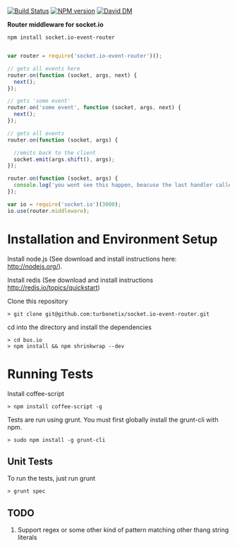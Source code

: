 [![Build Status](https://travis-ci.org/turbonetix/socket.io-event-router.svg?branch=master)](https://travis-ci.org/turbonetix/socket.io-event-router)
[![NPM version](https://badge.fury.io/js/socket.io-event-router.svg)](http://badge.fury.io/js/socket.io-event-router)
[![David DM](https://david-dm.org/turbonetix/socket.io-event-router.png)](https://david-dm.org/turbonetix/socket.io-event-router.png)

**Router middleware for socket.io**

`npm install socket.io-event-router`

```javascript

var router = require('socket.io-event-router')();

// gets all events here
router.on(function (socket, args, next) {
  next();
});

// gets 'some event'
router.on('some event', function (socket, args, next) {
  next();
});

// gets all events
router.on(function (socket, args) {

  //emits back to the client
  socket.emit(args.shift(), args);
});

router.on(function (socket, args) {
  console.log('you wont see this happen, beacuse the last handler called "emit"');
});

var io = require('socket.io')(3000);
io.use(router.middleware);

```


# Installation and Environment Setup

Install node.js (See download and install instructions here: http://nodejs.org/).

Install redis (See download and install instructions http://redis.io/topics/quickstart)

Clone this repository

    > git clone git@github.com:turbonetix/socket.io-event-router.git

cd into the directory and install the dependencies

    > cd bus.io
    > npm install && npm shrinkwrap --dev

# Running Tests

Install coffee-script

    > npm install coffee-script -g

Tests are run using grunt.  You must first globally install the grunt-cli with npm.

    > sudo npm install -g grunt-cli

## Unit Tests

To run the tests, just run grunt

    > grunt spec

## TODO

1) Support regex or some other kind of pattern matching other thang string literals
